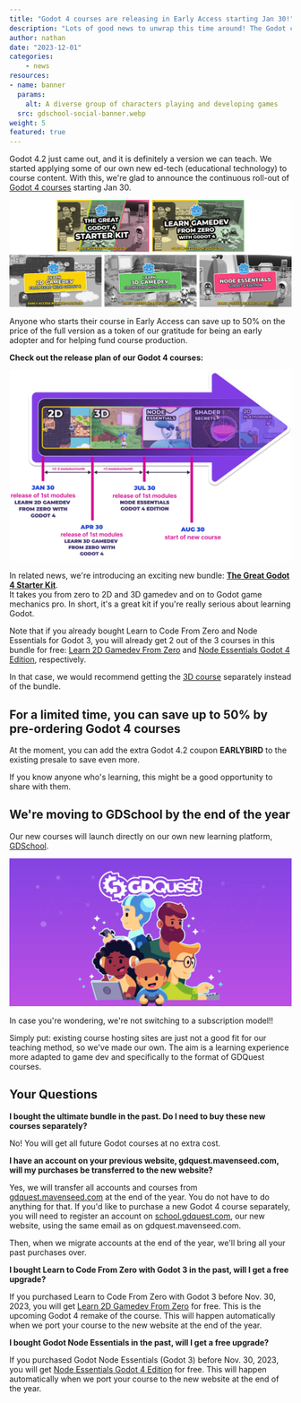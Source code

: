 ```yaml
---
title: "Godot 4 courses are releasing in Early Access starting Jan 30!"
description: "Lots of good news to unwrap this time around! The Godot community is in for an exciting winter."
author: nathan
date: "2023-12-01"
categories:
    - news
resources:
- name: banner
  params:
    alt: A diverse group of characters playing and developing games
  src: gdschool-social-banner.webp
weight: 5
featured: true
---
```


Godot 4.2 just came out, and it is definitely a version we can teach. We started applying some of our own new ed-tech (educational technology) to course content. With this, we're glad to announce the continuous roll-out of [Godot 4 courses](https://school.gdquest.com/godot-4-early-access) starting Jan 30.

![Five banners of our upcoming Godot 4 courses]( course-banners.webp)

Anyone who starts their course in Early Access can save up to 50% on the price of the full version as a token of our gratitude for being an early adopter and for helping fund course production.

**Check out the release plan of our Godot 4 courses:**

![Release timeline of Godot 4 courses in early access](release-timeline.webp)

In related news, we're introducing an exciting new bundle: **[The Great Godot 4 Starter Kit](https://school.gdquest.com/products/bundle_godot_4_starter_kit)**.  
It takes you from zero to 2D and 3D gamedev and on to Godot game mechanics pro. In short, it's a great kit if you're really serious about learning Godot.

Note that if you already bought Learn to Code From Zero and Node Essentials for Godot 3, you will already get 2 out of the 3 courses in this bundle for free: [Learn 2D Gamedev From Zero](https://school.gdquest.com/products/learn_2d_gamedev_godot_4) and [Node Essentials Godot 4 Edition](https://school.gdquest.com/products/node_essentials_godot_4), respectively.

In that case, we would recommend getting the [3D course](https://school.gdquest.com/products/learn_3d_gamedev_godot_4) separately instead of the bundle.

## For a limited time, you can save up to 50% by pre-ordering Godot 4 courses

At the moment, you can add the extra Godot 4.2 coupon **EARLYBIRD** to the existing presale to save even more.

If you know anyone who's learning, this might be a good opportunity to share with them.

## We're moving to GDSchool by the end of the year

Our new courses will launch directly on our own new learning platform, [GDSchool](https://school.gdquest.com).

![A diverse group of characters over a purple background, representing GDSchool students](gdschool-social-banner.webp)

In case you're wondering, we're not switching to a subscription model!!

Simply put: existing course hosting sites are just not a good fit for our teaching method, so we've made our own. The aim is a learning experience more adapted to game dev and specifically to the format of GDQuest courses.

## Your Questions

**I bought the ultimate bundle in the past. Do I need to buy these new courses separately?**

No! You will get all future Godot courses at no extra cost.

**I have an account on your previous website, gdquest.mavenseed.com, will my purchases be transferred to the new website?**

Yes, we will transfer all accounts and courses from [gdquest.mavenseed.com](https://gdquest.mavenseed.com) at the end of the year. You do not have to do anything for that.
If you'd like to purchase a new Godot 4 course separately, you will need to register an account on [school.gdquest.com](https://school.gdquest.com), our new website, using the same email as on gdquest.mavenseed.com.

Then, when we migrate accounts at the end of the year, we'll bring all your past purchases over.

**I bought Learn to Code From Zero with Godot 3 in the past, will I get a free upgrade?**

If you purchased Learn to Code From Zero with Godot 3 before Nov. 30, 2023, you will get [Learn 2D Gamedev From Zero](https://school.gdquest.com/products/learn_2d_gamedev_godot_4) for free. This is the upcoming Godot 4 remake of the course. This will happen automatically when we port your course to the new website at the end of the year.

**I bought Godot Node Essentials in the past, will I get a free upgrade?**

If you purchased Godot Node Essentials (Godot 3) before Nov. 30, 2023, you will get [Node Essentials Godot 4 Edition](https://school.gdquest.com/products/node_essentials_godot_4) for free. This will happen automatically when we port your course to the new website at the end of the year.
